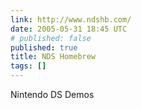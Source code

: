 ```yaml
---
link: http://www.ndshb.com/
date: 2005-05-31 18:45 UTC
# published: false
published: true
title: NDS Homebrew
tags: []
---
```


Nintendo DS Demos
